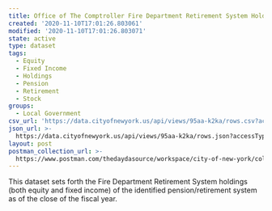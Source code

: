 ```yaml
---
title: Office of The Comptroller Fire Department Retirement System Holdings Data
created: '2020-11-10T17:01:26.803061'
modified: '2020-11-10T17:01:26.803071'
state: active
type: dataset
tags:
  - Equity
  - Fixed Income
  - Holdings
  - Pension
  - Retirement
  - Stock
groups:
  - Local Government
csv_url: 'https://data.cityofnewyork.us/api/views/95aa-k2ka/rows.csv?accessType=DOWNLOAD'
json_url: >-
  https://data.cityofnewyork.us/api/views/95aa-k2ka/rows.json?accessType=DOWNLOAD
layout: post
postman_collection_url: >-
  https://www.postman.com/thedaydasource/workspace/city-of-new-york/collection/15909983-95154fb1-dcc2-43f5-9dfb-1d0905473d4b
---
```

This dataset sets forth the Fire Department Retirement System holdings (both equity and fixed income) of the identified pension/retirement system as of the close of the fiscal year.
